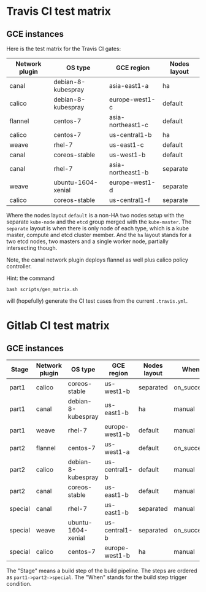Travis CI test matrix
=====================

GCE instances
-------------

Here is the test matrix for the Travis CI gates:

|           Network plugin|                  OS type|               GCE region|             Nodes layout|
|-------------------------|-------------------------|-------------------------|-------------------------|
|                    canal|       debian-8-kubespray|             asia-east1-a|                       ha|
|                   calico|       debian-8-kubespray|           europe-west1-c|                  default|
|                  flannel|                 centos-7|        asia-northeast1-c|                  default|
|                   calico|                 centos-7|            us-central1-b|                       ha|
|                    weave|                   rhel-7|               us-east1-c|                  default|
|                    canal|            coreos-stable|               us-west1-b|                  default|
|                    canal|                   rhel-7|        asia-northeast1-b|                 separate|
|                    weave|       ubuntu-1604-xenial|           europe-west1-d|                 separate|
|                   calico|            coreos-stable|            us-central1-f|                 separate|

Where the nodes layout `default` is a non-HA two nodes setup with the separate `kube-node`
and the `etcd` group merged with the `kube-master`. The `separate` layout is when
there is only node of each type, which is a kube master, compute and etcd cluster member.
And the `ha` layout stands for a two etcd nodes, two masters and a single worker node,
partially intersecting though.

Note, the canal network plugin deploys flannel as well plus calico policy controller.

Hint: the command
```
bash scripts/gen_matrix.sh
```
will (hopefully) generate the CI test cases from the current ``.travis.yml``.

Gitlab CI test matrix
=====================

GCE instances
-------------

|             Stage|    Network plugin|           OS type|        GCE region|      Nodes layout|              When|
|------------------|------------------|------------------|------------------|------------------|------------------|
|             part1|            calico|     coreos-stable|        us-west1-b|         separated|        on_success|
|             part1|             canal|debian-8-kubespray|        us-east1-b|                ha|            manual|
|             part1|             weave|            rhel-7|    europe-west1-b|           default|            manual|
|             part2|           flannel|          centos-7|        us-west1-a|           default|        on_success|
|             part2|            calico|debian-8-kubespray|     us-central1-b|           default|            manual|
|             part2|             canal|     coreos-stable|        us-east1-b|           default|            manual|
|           special|             canal|            rhel-7|        us-east1-b|         separated|            manual|
|           special|             weave|ubuntu-1604-xenial|     us-central1-b|         separated|        on_success|
|           special|            calico|          centos-7|    europe-west1-b|                ha|            manual|

The "Stage" means a build step of the build pipeline. The steps are ordered as `part1->part2->special`.
The "When" stands for the build step trigger condition.
